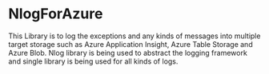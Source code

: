 # NlogForAzure
This Library is to log the exceptions and any kinds of messages into multiple target storage such as Azure Application Insight, Azure Table Storage and Azure Blob.
Nlog library is being used to abstract the logging framework and single library is being used for all kinds of logs.

